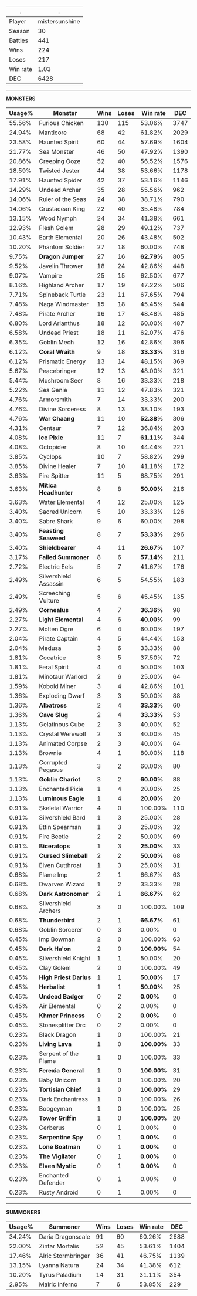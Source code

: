 .|.
|-|-
Player|mistersunshine
Season|30
Battles|441
Wins|224
Loses|217
Win rate|1.03
DEC|6428

---
**MONSTERS**

Usage%|Monster|Wins|Loses|Win rate|DEC|
-|-|-|-|-|-|
55.56%|Furious Chicken|130|115|53.06%|3747|
24.94%|Manticore|68|42|61.82%|2029|
23.58%|Haunted Spirit|60|44|57.69%|1604|
21.77%|Sea Monster|46|50|47.92%|1390|
20.86%|Creeping Ooze|52|40|56.52%|1576|
18.59%|Twisted Jester|44|38|53.66%|1178|
17.91%|Haunted Spider|42|37|53.16%|1146|
14.29%|Undead Archer|35|28|55.56%|962|
14.06%|Ruler of the Seas|24|38|38.71%|790|
14.06%|Crustacean King|22|40|35.48%|784|
13.15%|Wood Nymph|24|34|41.38%|661|
12.93%|Flesh Golem|28|29|49.12%|737|
10.43%|Earth Elemental|20|26|43.48%|502|
10.20%|Phantom Soldier|27|18|60.00%|748|
9.75%|**Dragon Jumper**|27|16|**62.79%**|805|
9.52%|Javelin Thrower|18|24|42.86%|448|
9.07%|Vampire|25|15|62.50%|677|
8.16%|Highland Archer|17|19|47.22%|506|
7.71%|Spineback Turtle|23|11|67.65%|794|
7.48%|Naga Windmaster|15|18|45.45%|544|
7.48%|Pirate Archer|16|17|48.48%|485|
6.80%|Lord Arianthus|18|12|60.00%|487|
6.58%|Undead Priest|18|11|62.07%|476|
6.35%|Goblin Mech|12|16|42.86%|396|
6.12%|**Coral Wraith**|9|18|**33.33%**|316|
6.12%|Prismatic Energy|13|14|48.15%|369|
5.67%|Peacebringer|12|13|48.00%|321|
5.44%|Mushroom Seer|8|16|33.33%|218|
5.22%|Sea Genie|11|12|47.83%|321|
4.76%|Armorsmith|7|14|33.33%|200|
4.76%|Divine Sorceress|8|13|38.10%|193|
4.76%|**War Chaang**|11|10|**52.38%**|306|
4.31%|Centaur|7|12|36.84%|203|
4.08%|**Ice Pixie**|11|7|**61.11%**|344|
4.08%|Octopider|8|10|44.44%|221|
3.85%|Cyclops|10|7|58.82%|299|
3.85%|Divine Healer|7|10|41.18%|172|
3.63%|Fire Spitter|11|5|68.75%|291|
3.63%|**Mitica Headhunter**|8|8|**50.00%**|216|
3.63%|Water Elemental|4|12|25.00%|125|
3.40%|Sacred Unicorn|5|10|33.33%|126|
3.40%|Sabre Shark|9|6|60.00%|298|
3.40%|**Feasting Seaweed**|8|7|**53.33%**|296|
3.40%|**Shieldbearer**|4|11|**26.67%**|107|
3.17%|**Failed Summoner**|8|6|**57.14%**|211|
2.72%|Electric Eels|5|7|41.67%|176|
2.49%|Silvershield Assassin|6|5|54.55%|183|
2.49%|Screeching Vulture|5|6|45.45%|135|
2.49%|**Cornealus**|4|7|**36.36%**|98|
2.27%|**Light Elemental**|4|6|**40.00%**|99|
2.27%|Molten Ogre|6|4|60.00%|197|
2.04%|Pirate Captain|4|5|44.44%|153|
2.04%|Medusa|3|6|33.33%|88|
1.81%|Cocatrice|3|5|37.50%|72|
1.81%|Feral Spirit|4|4|50.00%|103|
1.81%|Minotaur Warlord|2|6|25.00%|64|
1.59%|Kobold Miner|3|4|42.86%|101|
1.36%|Exploding Dwarf|3|3|50.00%|88|
1.36%|**Albatross**|2|4|**33.33%**|60|
1.36%|**Cave Slug**|2|4|**33.33%**|53|
1.13%|Gelatinous Cube|2|3|40.00%|52|
1.13%|Crystal Werewolf|2|3|40.00%|45|
1.13%|Animated Corpse|2|3|40.00%|64|
1.13%|Brownie|4|1|80.00%|118|
1.13%|Corrupted Pegasus|3|2|60.00%|80|
1.13%|**Goblin Chariot**|3|2|**60.00%**|88|
1.13%|Enchanted Pixie|1|4|20.00%|25|
1.13%|**Luminous Eagle**|1|4|**20.00%**|20|
0.91%|Skeletal Warrior|4|0|100.00%|110|
0.91%|Silvershield Bard|1|3|25.00%|28|
0.91%|Ettin Spearman|1|3|25.00%|32|
0.91%|Fire Beetle|2|2|50.00%|69|
0.91%|**Biceratops**|1|3|**25.00%**|33|
0.91%|**Cursed Slimeball**|2|2|**50.00%**|68|
0.91%|Elven Cutthroat|1|3|25.00%|31|
0.68%|Flame Imp|2|1|66.67%|63|
0.68%|Dwarven Wizard|1|2|33.33%|28|
0.68%|**Dark Astronomer**|2|1|**66.67%**|62|
0.68%|Silvershield Archers|3|0|100.00%|109|
0.68%|**Thunderbird**|2|1|**66.67%**|61|
0.68%|Goblin Sorcerer|0|3|0.00%|0|
0.45%|Imp Bowman|2|0|100.00%|63|
0.45%|**Dark Ha'on**|2|0|**100.00%**|54|
0.45%|Silvershield Knight|1|1|50.00%|20|
0.45%|Clay Golem|2|0|100.00%|49|
0.45%|**High Priest Darius**|1|1|**50.00%**|17|
0.45%|**Herbalist**|1|1|**50.00%**|25|
0.45%|**Undead Badger**|0|2|**0.00%**|0|
0.45%|Air Elemental|0|2|0.00%|0|
0.45%|**Khmer Princess**|0|2|**0.00%**|0|
0.45%|Stonesplitter Orc|0|2|0.00%|0|
0.23%|Black Dragon|1|0|100.00%|21|
0.23%|**Living Lava**|1|0|**100.00%**|33|
0.23%|Serpent of the Flame|1|0|100.00%|33|
0.23%|**Ferexia General**|1|0|**100.00%**|31|
0.23%|Baby Unicorn|1|0|100.00%|20|
0.23%|**Tortisian Chief**|1|0|**100.00%**|29|
0.23%|Dark Enchantress|1|0|100.00%|26|
0.23%|Boogeyman|1|0|100.00%|25|
0.23%|**Tower Griffin**|1|0|**100.00%**|20|
0.23%|Cerberus|0|1|0.00%|0|
0.23%|**Serpentine Spy**|0|1|**0.00%**|0|
0.23%|**Lone Boatman**|0|1|**0.00%**|0|
0.23%|**The Vigilator**|0|1|**0.00%**|0|
0.23%|**Elven Mystic**|0|1|**0.00%**|0|
0.23%|Enchanted Defender|0|1|0.00%|0|
0.23%|Rusty Android|0|1|0.00%|0|

---
**SUMMONERS**

Usage%|Summoner|Wins|Loses|Win rate|DEC|
-|-|-|-|-|-|
34.24%|Daria Dragonscale|91|60|60.26%|2688|
22.00%|Zintar Mortalis|52|45|53.61%|1404|
17.46%|Alric Stormbringer|36|41|46.75%|1139|
13.15%|Lyanna Natura|24|34|41.38%|612|
10.20%|Tyrus Paladium|14|31|31.11%|354|
2.95%|Malric Inferno|7|6|53.85%|229|
